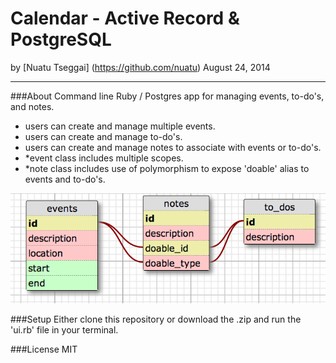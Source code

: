 Calendar - Active Record & PostgreSQL
==============

by [Nuatu Tseggai] (https://github.com/nuatu) August 24, 2014
_______________

###About
Command line Ruby / Postgres app for managing events, to-do's, and notes.
<ul>
<li>users can create and manage multiple events.</li>

<li>users can create and manage to-do's.</li>

<li>users can create and manage notes to associate with events or to-do's.</li>

<li>*event class includes multiple scopes.</li>

<li>*note class includes use of polymorphism to expose 'doable' alias to events and to-do's.</li>

</ul>

![Alt text](https://github.com/Nuatu/calendar_ar/blob/master/db_schema.png)

###Setup
Either clone this repository or download the .zip and run the 'ui.rb' file in your terminal.

###License
MIT
